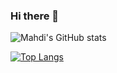 ### Hi there 👋

<!--
**mnajjarian/mnajjarian** is a ✨ _special_ ✨ repository because its `README.md` (this file) appears on your GitHub profile.

Here are some ideas to get you started:

- 🔭 I’m currently working on ...
- 🌱 I’m currently learning ...
- 👯 I’m looking to collaborate on ...
- 🤔 I’m looking for help with ...
- 💬 Ask me about ...
- 📫 How to reach me: ...
- 😄 Pronouns: ...
- ⚡ Fun fact: ...
-->

![Mahdi's GitHub stats](https://github-readme-stats.vercel.app/api?username=mnajjarian&theme=solarized-light&show_icons=true&count_private=true)

[![Top Langs](https://github-readme-stats.vercel.app/api/top-langs/?username=mnajjarian?exclude_repo=https://github.com/mnajjarian/Practice-It)](https://github.com/anuraghazra/github-readme-stats)

